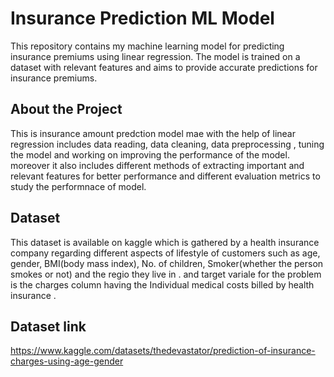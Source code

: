 # Insurance Prediction ML Model

This repository contains my machine learning model for predicting insurance premiums using linear regression. The model is trained on a dataset with relevant features and aims to provide accurate predictions for insurance premiums.

## About the Project

This is insurance amount predction model mae with the help of linear regression includes data reading, data cleaning, data preprocessing , tuning the model and working on improving the performance of the model. moreover it also includes different methods of extracting important and relevant features for better performance and different evaluation metrics to study the performnace of model.

## Dataset

This dataset is available on kaggle which is gathered by a health insurance company regarding different aspects of lifestyle of customers such as age, gender, BMI(body mass index), No. of children, Smoker(whether the person smokes or not) and the regio they live in . and target variale for the problem is the charges column having the Individual medical costs billed by health insurance . 

## Dataset link

https://www.kaggle.com/datasets/thedevastator/prediction-of-insurance-charges-using-age-gender
